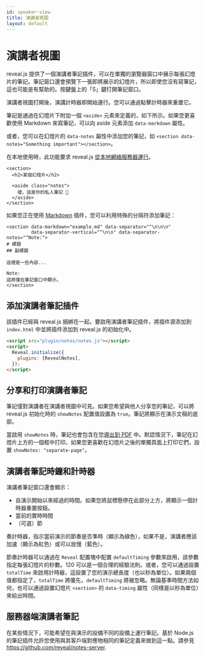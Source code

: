 ```yaml
---
id: speaker-view
title: 演講者視圖
layout: default
---
```


# 演講者視圖

reveal.js 提供了一個演講者筆記插件，可以在單獨的瀏覽器窗口中展示每張幻燈片的筆記。筆記窗口還會預覽下一張即將展示的幻燈片，所以即使您沒有寫筆記，這也可能是有幫助的。按鍵盤上的「S」鍵打開筆記窗口。

演講者視圖打開後，演講計時器即開始運行。您可以通過點擊計時器來重置它。

筆記是通過在幻燈片下附加一個 `<aside>` 元素來定義的，如下所示。如果您更喜歡使用 Markdown 來寫筆記，可以向 aside 元素添加 `data-markdown` 屬性。

或者，您可以在幻燈片的 `data-notes` 屬性中添加您的筆記，如 `<section data-notes="Something important"></section>`。

在本地使用時，此功能要求 reveal.js [從本地網絡服務器運行](/installation/#full-setup)。

```html/3-5
<section>
  <h2>某個幻燈片</h2>

  <aside class="notes">
    嘘，這是你的私人筆記 📝
  </aside>
</section>
```

如果您正在使用 [Markdown](/markdown/) 插件，您可以利用特殊的分隔符添加筆記：

```html/0-1,7-8
<section data-markdown="example.md" data-separator="^\n\n\n"
         data-separator-vertical="^\n\n" data-separator-notes="^Note:">
# 標題
## 副標題

這裡是一些內容...

Note:
這將僅在筆記窗口中顯示。
</section>
```

## 添加演講者筆記插件

該插件已經與 reveal.js 捆綁在一起。要啟用演講者筆記插件，將插件源添加到 `index.html` 中並將插件添加到 reveal.js 的初始化中。

```html
<script src="plugin/notes/notes.js"></script>
<script>
  Reveal.initialize({
    plugins: [RevealNotes],
  });
</script>
```

## 分享和打印演講者筆記

筆記僅對演講者在演講者視圖中可見。如果您希望與他人分享您的筆記，可以將 reveal.js 初始化時的 `showNotes` 配置值設置為 `true`。筆記將顯示在演示文稿的底部。

當啟用 `showNotes` 時，筆記也會包含在您[導出到 PDF](/pdf-export/) 中。默認情況下，筆記在幻燈片上方的一個框中打印。如果您更喜歡在幻燈片之後的單獨頁面上打印它們，設置 `showNotes: "separate-page"`。

## 演講者筆記時鐘和計時器

演講者筆記窗口還會顯示：

- 自演示開始以來經過的時間。如果您將鼠標懸停在此部分上方，將顯示一個計時器重置按鈕。
- 當前的實時時間
- （可選）節

奏計時器，指示當前演示的節奏是否準時（顯示為綠色），如果不是，演講者應該加速（顯示為紅色）或可以放慢（藍色）。

節奏計時器可以通過在 `Reveal` 配置塊中配置 `defaultTiming` 參數來啟用，該參數指定每張幻燈片的秒數。120 可以是一個合理的經驗法則。或者，您可以通過設置 `totalTime` 來啟用計時器，這設置了您的演示總長度（也以秒為單位）。如果兩個值都指定了，`totalTime` 將優先，`defaultTiming` 將被忽略。無論基準時間方法如何，也可以通過設置幻燈片 `<section>` 的 `data-timing` 屬性（同樣是以秒為單位）來給出時間。

## 服務器端演講者筆記

在某些情況下，可能希望在與演示的設備不同的設備上運行筆記。基於 Node.js 的筆記插件允許您使用與其客戶端對應物相同的筆記定義來做到這一點。請參見 <https://github.com/reveal/notes-server>.
